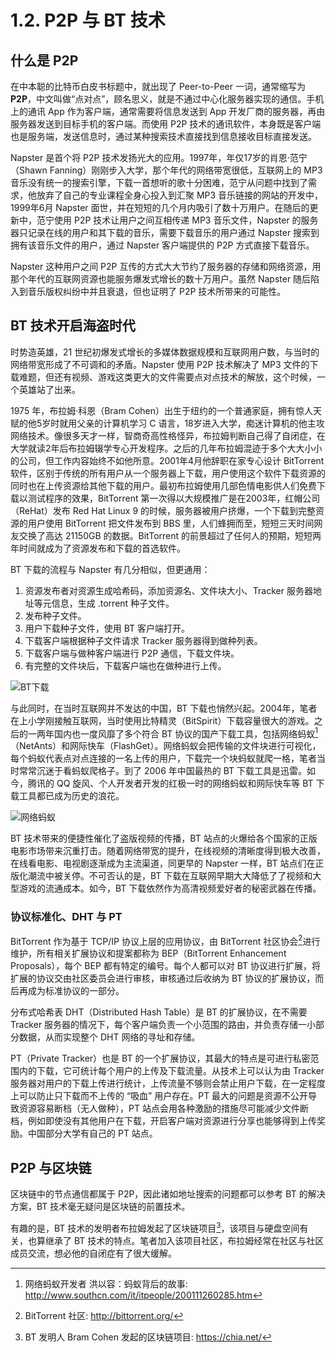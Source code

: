 # 1.2. P2P 与 BT 技术

## 什么是 P2P

在中本聪的比特币白皮书标题中，就出现了 Peer-to-Peer 一词，通常缩写为 **P2P**，中文叫做“点对点”，顾名思义，就是不通过中心化服务器实现的通信。手机上的通讯 App 作为客户端，通常需要将信息发送到 App 开发厂商的服务器，再由服务器发送到目标手机的客户端。而使用 P2P 技术的通讯软件，本身既是客户端也是服务端，发送信息时，通过某种搜索技术直接找到信息接收目标直接发送。

Napster 是首个将 P2P 技术发扬光大的应用。1997年，年仅17岁的肖恩·范宁（Shawn Fanning）刚刚步入大学，那个年代的网络带宽很低，互联网上的 MP3 音乐没有统一的搜索引擎，下载一首想听的歌十分困难，范宁从问题中找到了需求，他放弃了自己的专业课程全身心投入到汇聚 MP3 音乐链接的网站的开发中，1999年6月 Napster 面世，并在短短的几个月内吸引了数十万用户。在随后的更新中，范宁使用 P2P 技术让用户之间互相传递 MP3 音乐文件，Napster 的服务器只记录在线的用户和其下载的音乐，需要下载音乐的用户通过 Napster 搜索到拥有该音乐文件的用户，通过 Napster 客户端提供的 P2P 方式直接下载音乐。

Napster 这种用户之间 P2P 互传的方式大大节约了服务器的存储和网络资源，用那个年代的互联网资源也能服务爆发式增长的数十万用户。虽然 Napster 随后陷入到音乐版权纠纷中并且衰退，但也证明了 P2P 技术所带来的可能性。

## BT 技术开启海盗时代

时势造英雄，21 世纪初爆发式增长的多媒体数据规模和互联网用户数，与当时的网络带宽形成了不可调和的矛盾。Napster 使用 P2P 技术解决了 MP3 文件的下载难题，但还有视频、游戏这类更大的文件需要点对点技术的解放，这个时候，一个英雄站了出来。

1975 年，布拉姆·科恩（Bram Cohen）出生于纽约的一个普通家庭，拥有惊人天赋的他5岁时就用父亲的计算机学习 C 语言，18岁进入大学，痴迷计算机的他主攻网络技术。像很多天才一样，智商奇高性格怪异，布拉姆判断自己得了自闭症，在大学就读2年后布拉姆辍学专心开发程序。之后的几年布拉姆混迹于多个大大小小的公司，但工作内容始终不如他所意。2001年4月他辞职在家专心设计 BitTorrent 软件，区别于传统的所有用户从一个服务器上下载，用户使用这个软件下载资源的同时也在上传资源给其他下载的用户。最初布拉姆使用几部色情电影供人们免费下载以测试程序的效果，BitTorrent 第一次得以大规模推广是在2003年，红帽公司（ReHat）发布 Red Hat Linux 9 的时候，服务器被用户挤爆，一个下载到完整资源的用户使用 BitTorrent 把文件发布到 BBS 里，人们蜂拥而至，短短三天时间网友交换了高达 21150GB 的数据。BitTorrent 的前景超过了任何人的预期，短短两年时间就成为了资源发布和下载的首选软件。

BT 下载的流程与 Napster 有几分相似，但更通用：

1. 资源发布者对资源生成哈希码，添加资源名、文件块大小、Tracker 服务器地址等元信息，生成 .torrent 种子文件。
2. 发布种子文件。
3. 用户下载种子文件，使用 BT 客户端打开。
4. 下载客户端根据种子文件请求 Tracker 服务器得到做种列表。
5. 下载客户端与做种客户端进行 P2P 通信，下载文件块。
6. 有完整的文件块后，下载客户端也在做种进行上传。

![BT下载](./assets/1.2.1.jpg)

与此同时，在当时互联网并不发达的中国，BT 下载也悄然兴起。2004年，笔者在上小学刚接触互联网，当时使用比特精灵（BitSpirit）下载容量很大的游戏。之后的一两年国内也一度风靡了多个符合 BT 协议的国产下载工具，包括网络蚂蚁[^1]（NetAnts）和网际快车（FlashGet）。网络蚂蚁会把传输的文件块进行可视化，每个蚂蚁代表点对点连接的一名上传的用户，下载完一个块蚂蚁就爬一格，笔者当时常常沉迷于看蚂蚁爬格子。到了 2006 年中国最热的 BT 下载工具是迅雷。如今，腾讯的 QQ 旋风、个人开发者开发的红极一时的网络蚂蚁和网际快车等 BT 下载工具都已成为历史的浪花。

![网络蚂蚁](./assets/1.2.2.jpg)

BT 技术带来的便捷性催化了盗版视频的传播，BT 站点的火爆给各个国家的正版电影市场带来沉重打击。随着网络带宽的提升，在线视频的清晰度得到极大改善，在线看电影、电视剧逐渐成为主流渠道，同更早的 Napster 一样，BT 站点们在正版化潮流中被关停。不可否认的是，BT 下载在互联网早期大大降低了了视频和大型游戏的流通成本。如今，BT 下载依然作为高清视频爱好者的秘密武器在传播。

### 协议标准化、DHT 与 PT

BitTorrent 作为基于 TCP/IP 协议上层的应用协议，由 BitTorrent 社区协会[^2]进行维护，所有相关扩展协议和提案都称为 BEP（BitTorrent Enhancement Proposals），每个 BEP 都有特定的编号。每个人都可以对 BT 协议进行扩展，将扩展的协议交由社区委员会进行审核，审核通过后收纳为 BT 协议的扩展协议，而后再成为标准协议的一部分。

分布式哈希表 DHT（Distributed Hash Table）是 BT 的扩展协议，在不需要 Tracker 服务器的情况下，每个客户端负责一个小范围的路由，并负责存储一小部分数据，从而实现整个 DHT 网络的寻址和存储。

PT（Private Tracker）也是 BT 的一个扩展协议，其最大的特点是可进行私密范围内的下载，它可统计每个用户的上传及下载流量。从技术上可以认为由 Tracker 服务器对用户的下载上传进行统计，上传流量不够则会禁止用户下载，在一定程度上可以防止只下载而不上传的 “吸血” 用户存在。PT 最大的问题是资源不公开导致资源容易断档（无人做种），PT 站点会用各种激励的措施尽可能减少文件断档，例如即使没有其他用户在下载，开启客户端对资源进行分享也能够得到上传奖励。中国部分大学有自己的 PT 站点。

## P2P 与区块链

区块链中的节点通信都属于 P2P，因此诸如地址搜索的问题都可以参考 BT 的解决方案，BT 技术毫无疑问是区块链的前置技术。

有趣的是，BT 技术的发明者布拉姆发起了区块链项目[^3]，该项目与硬盘空间有关，也算继承了 BT 技术的特点。笔者加入该项目社区，布拉姆经常在社区与社区成员交流，想必他的自闭症有了很大缓解。

[^1]: 网络蚂蚁开发者 洪以容：蚂蚁背后的故事: http://www.southcn.com/it/itpeople/200111260285.htm

[^2]: BitTorrent 社区: http://bittorrent.org/

[^3]: BT 发明人 Bram Cohen 发起的区块链项目: https://chia.net/
